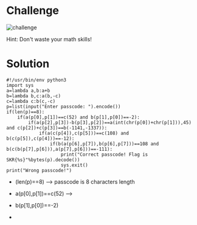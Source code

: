 # Challenge

![challenge](https://github.com/urhnh/ctfwriteup-skr/assets/149639198/d6f63e53-4887-4c8f-b462-d3087496a116)

Hint: Don't waste your math skills!

# Solution

```
#!/usr/bin/env python3
import sys
a=lambda a,b:a+b
b=lambda b,c:a(b,-c)
c=lambda c:b(c,-c)
p=list(input("Enter passcode: ").encode())
if(len(p)==8):
	if(a(p[0],p[1])==c(52) and b(p[1],p[0])==-2):
		if(a(p[2],p[3])-b(p[3],p[2])==a(int(chr(p[0])+chr(p[1])),45) and c(p[2])+c(p[3])==b(-1141,-1337)):
			if(a(c(p[4]),c(p[5]))==c(108) and b(c(p[5]),c(p[4]))==-12):
				if(b(a(p[6],p[7]),b(p[6],p[7]))==108 and b(c(b(p[7],p[6])),a(p[7],p[6]))==-111):
					print("Correct passcode! Flag is SKR{%s}"%bytes(p).decode())
					sys.exit()
print("Wrong passcode!")
```

- (len(p)==8) --> passcode is 8 characters length

- a(p[0],p[1])==c(52) --> 

- b(p[1],p[0])==-2)

- 

